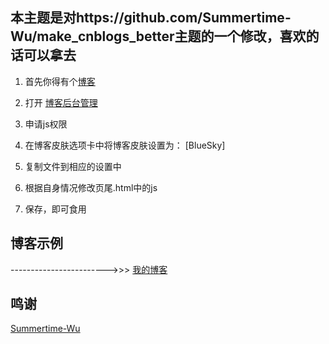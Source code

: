 ## 本主题是对https://github.com/Summertime-Wu/make_cnblogs_better主题的一个修改，喜欢的话可以拿去

1. 首先你得有个[博客](http://www.cnblogs.com/)

2. 打开 [博客后台管理](https://i.cnblogs.com/Configure.aspx)

3. 申请js权限

4. 在博客皮肤选项卡中将博客皮肤设置为： [BlueSky]

5. 复制文件到相应的设置中

6. 根据自身情况修改页尾.html中的js

7. 保存，即可食用

## 博客示例

------------------------>>> [我的博客](https://www.cnblogs.com/nishoushun)


## 鸣谢

[Summertime-Wu](https://github.com/Summertime-Wu)
